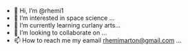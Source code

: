 - 👋 Hi, I’m @rhemi1
- 👀 I’m interested in space science  ...
- 🌱 I’m currently learning curlany arts...
- 💞️ I’m looking to collaborate on ...
- 📫 How to reach me my eamail rhemimarton@gmail.com ...

<!---
rhemi1/rhemi1 is a ✨ special ✨ repository because its `README.md` (this file) appears on your GitHub profile.
You can click the Preview link to take a look at your changes.
--->
